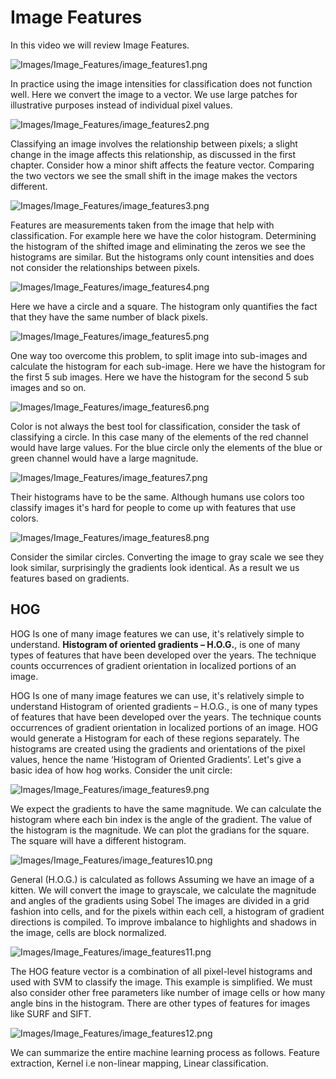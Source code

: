 # Image Features

In this video we will review Image Features. 

![Images/Image_Features/image_features1.png](Images/Image_Features/image_features1.png)

In practice using the image intensities for classification does not function well. Here we convert the image to a vector. We use large patches for illustrative purposes instead of individual pixel values.

![Images/Image_Features/image_features2.png](Images/Image_Features/image_features2.png)

Classifying an image involves the relationship between pixels; a slight change in the image affects this relationship, as discussed in the first chapter. Consider how a minor shift affects the feature vector. Comparing the two vectors we see the small shift in the image makes the vectors different.

![Images/Image_Features/image_features3.png](Images/Image_Features/image_features3.png)

Features are measurements taken from the image that help with classification. For example here we have the color histogram. Determining the histogram of the shifted image and eliminating the zeros we see the histograms are similar. But the histograms only count intensities and does not consider the relationships between pixels.

![Images/Image_Features/image_features4.png](Images/Image_Features/image_features4.png)

Here we have a circle and a square. The histogram only quantifies the fact that they have the same number of black pixels.

![Images/Image_Features/image_features5.png](Images/Image_Features/image_features5.png)

One way too overcome this problem, to split image into sub-images and calculate the histogram for each sub-image. Here we have the histogram for the first 5 sub images. Here we have the histogram for the second 5 sub images and so on.


![Images/Image_Features/image_features6.png](Images/Image_Features/image_features6.png)

Color is not always the best tool for classification, consider the task of classifying a circle. In this case many of the elements of the red channel would have large values. For the blue circle only the elements of the blue or green channel would have a large magnitude. 

![Images/Image_Features/image_features7.png](Images/Image_Features/image_features7.png)

Their histograms have to be the same. Although humans use colors too classify images it's hard for people to come up with features that use colors. 

![Images/Image_Features/image_features8.png](Images/Image_Features/image_features8.png)

Consider the similar circles. Converting the image to gray scale we see they look similar, surprisingly the gradients look identical. As a result we us features based on gradients. 


## HOG

HOG Is one of many image features we can use, it's relatively simple to understand. **Histogram of oriented gradients – H.O.G.**, is one of many types of features that have been developed over the years. The technique counts occurrences of gradient orientation in localized portions of an image.

HOG Is one of many image features we can use, it's relatively simple to understand Histogram of oriented gradients – H.O.G., is one of many types of features that have been developed over the years. The technique counts occurrences of gradient orientation in localized portions of an image. HOG would generate a Histogram for each of these regions separately. The histograms are created using the gradients and orientations of the pixel values, hence the name ‘Histogram of Oriented Gradients’. Let's give a basic idea of how hog works. Consider the unit circle:

![Images/Image_Features/image_features9.png](Images/Image_Features/image_features9.png)

We expect the gradients to have the same magnitude. We can calculate the histogram where each bin index is the angle of the gradient. The value of the histogram is the magnitude. We can plot the gradians for the square. The square will have a different histogram. 

![Images/Image_Features/image_features10.png](Images/Image_Features/image_features10.png)

General (H.O.G.) is calculated as follows Assuming we have an image of a kitten. We will convert the image to grayscale, we calculate the magnitude and angles of the gradients using Sobel The images are divided in a grid fashion into cells, and for the pixels within each cell, a histogram of gradient directions is compiled. To improve imbalance to highlights and shadows in the image, cells are block normalized. 

![Images/Image_Features/image_features11.png](Images/Image_Features/image_features11.png)

The HOG feature vector is a combination of all pixel-level histograms and used with SVM to classify the image. This example is simplified. We must also consider other free parameters like number of image cells or how many angle bins in the histogram. There are other types of features for images like SURF and SIFT.

![Images/Image_Features/image_features12.png](Images/Image_Features/image_features12.png)

We can summarize the entire machine learning process as follows. Feature extraction, Kernel i.e non-linear mapping, Linear classification.
